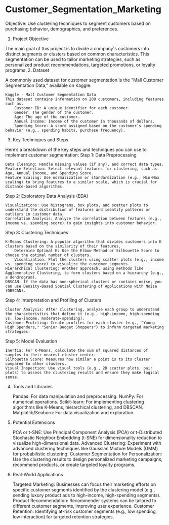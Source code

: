 # Customer_Segmentation_Marketing
Objective: Use clustering techniques to segment customers based on purchasing behavior, demographics, and preferences.
1. Project Objective

The main goal of this project is to divide a company's customers into distinct segments or clusters based on common characteristics. This segmentation can be used to tailor marketing strategies, such as personalized product recommendations, targeted promotions, or loyalty programs.
2. Dataset

A commonly used dataset for customer segmentation is the "Mall Customer Segmentation Data," available on Kaggle:

    Kaggle - Mall Customer Segmentation Data
    This dataset contains information on 200 customers, including features such as:
        Customer ID: A unique identifier for each customer.
        Gender: The gender of the customer.
        Age: The age of the customer.
        Annual Income: Income of the customer in thousands of dollars.
        Spending Score: A score assigned based on the customer’s spending behavior (e.g., spending habits, purchase frequency).

3. Key Techniques and Steps

Here’s a breakdown of the key steps and techniques you can use to implement customer segmentation:
Step 1: Data Preprocessing

    Data Cleaning: Handle missing values (if any), and correct data types.
    Feature Selection: Select relevant features for clustering, such as Age, Annual Income, and Spending Score.
    Feature Scaling: Use normalization or standardization (e.g., Min-Max scaling) to bring features to a similar scale, which is crucial for distance-based algorithms.

Step 2: Exploratory Data Analysis (EDA)

    Visualizations: Use histograms, box plots, and scatter plots to understand the distribution of features and identify patterns or outliers in customer data.
    Correlation Analysis: Analyze the correlation between features (e.g., income vs. spending score) to gain insights into customer behavior.

Step 3: Clustering Techniques

    K-Means Clustering: A popular algorithm that divides customers into K clusters based on the similarity of their features.
        Determine Optimal K: Use the Elbow Method or Silhouette Score to choose the optimal number of clusters.
        Visualization: Plot the clusters using scatter plots (e.g., income vs. spending score) to visualize the customer segments.
    Hierarchical Clustering: Another approach, using methods like Agglomerative Clustering, to form clusters based on a hierarchy (e.g., a dendrogram).
    DBSCAN: If the data has non-spherical clusters or contains noise, you can use Density-Based Spatial Clustering of Applications with Noise (DBSCAN).

Step 4: Interpretation and Profiling of Clusters

    Cluster Analysis: After clustering, analyze each group to understand the characteristics that define it (e.g., high-income, high-spending vs. low-income, moderate-spending).
    Customer Profiling: Create profiles for each cluster (e.g., "Young High Spenders," "Senior Budget Shoppers") to inform targeted marketing strategies.

Step 5: Model Evaluation

    Inertia: For K-Means, calculate the sum of squared distances of samples to their nearest cluster center.
    Silhouette Score: Measures how similar a point is to its cluster compared to other clusters.
    Visual Inspection: Use visual tools (e.g., 2D scatter plots, pair plots) to assess the clustering results and ensure they make logical sense.

4. Tools and Libraries

    Pandas: For data manipulation and preprocessing.
    NumPy: For numerical operations.
    Scikit-learn: For implementing clustering algorithms like K-Means, hierarchical clustering, and DBSCAN.
    Matplotlib/Seaborn: For data visualization and exploration.

5. Potential Extensions

    PCA or t-SNE: Use Principal Component Analysis (PCA) or t-Distributed Stochastic Neighbor Embedding (t-SNE) for dimensionality reduction to visualize high-dimensional data.
    Advanced Clustering: Experiment with advanced clustering techniques like Gaussian Mixture Models (GMM) for probabilistic clustering.
    Customer Segmentation for Personalization: Use the clustering results to design personalized marketing campaigns, recommend products, or create targeted loyalty programs.

6. Real-World Applications

    Targeted Marketing: Businesses can focus their marketing efforts on specific customer segments identified by the clustering model (e.g., sending luxury product ads to high-income, high-spending segments).
    Product Recommendation: Recommender systems can be tailored to different customer segments, improving user experience.
    Customer Retention: Identifying at-risk customer segments (e.g., low spending, low interaction) for targeted retention strategies.
